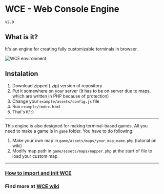 # WCE - Web Console Engine
`v2.0`

## What is it?
It's an engine for creating fully customizable terminals in browser.

![WCE environment](http://image.prntscr.com/image/da708e9a08a7423e979d5c7b11b45f17.png)

## Instalation
1. Download zipped (.zip) version of repository
2. Put it somewhere on your server (It has to be on server due to maps, which are written in PHP because of protection)
3. Change your `example/assets/config.js` file
4. Run `example/index.html`
5. That's it! :)

---

This engine is also designed for making terminal-based games. All you need to make a game is in `game` folder. You have to do following:

1. Make your own map in `game/assets/maps/your_map_name.php` (tutorial on wiki)
2. Modify map path in `game/assets/maps/mapper.php` at the start of file to load your custom map.

---

### [How to import and init WCE](https://github.com/PDKnight/WCE-Web-Console-Engine/wiki#how-to-import-and-init-wce)

### Find more at [WCE wiki](../../wiki)
